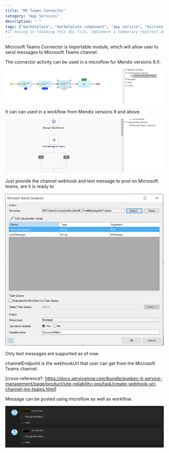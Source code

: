 ```yaml
---
title: "MS Teams Connector"
category: "App Services"
description: " "
tags: ["marketplace", "marketplace component", "app service", "microsoft", "microsoft teams", "connector"]
#If moving or renaming this doc file, implement a temporary redirect and let the respective team know they should update the URL in the product. See Mapping to Products for more details. 
---
```


Microsoft Teams Connector is importable module, which will allow user to send messages to Microsoft Teams channel.

The connector activity can be used in a microflow for Mendix versions 9.X.

![](attachments/ms-teams-connector/microflow.png)

It can can used in a workflow from Mendix versions 9 and above.

![](attachments/ms-teams-connector/workflow.png)

Just provide the channel webhook and text message to post on Microsoft teams, are it is ready to 

![](attachments/ms-teams-connector/action.png)

Only text messages are supported as of now.

channelEndpoint is the webhookUrl that user can get from the Microsoft Teams channel.

[cross-reference?: https://docs.servicenow.com/bundle/quebec-it-service-management/page/product/site-reliability-ops/task/create-webhook-url-channel-ms-teams.html]

Message can be posted using microflow as well as workflow.

![](attachments/ms-teams-connector/message.png)
